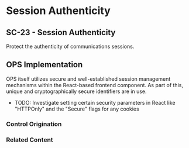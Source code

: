 # Session Authenticity
## SC-23 - Session Authenticity

Protect the authenticity of communications sessions.

## OPS Implementation

OPS itself utilizes secure and well-established session management mechanisms within the React-based frontend component. As part of this, unique and cryptographically secure identifiers are in use.

* TODO: Investigate setting certain security parameters in React like  "HTTPOnly" and the "Secure" flags for any cookies

### Control Origination

### Related Content
